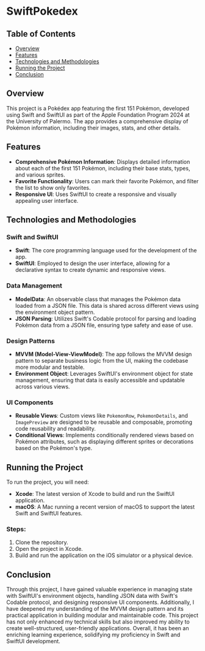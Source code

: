 # SwiftPokedex

## Table of Contents

- [Overview](#overview)
- [Features](#features)
- [Technologies and Methodologies](#technologies-and-methodologies)
- [Running the Project](#running-the-project)
- [Conclusion](#conclusion)

## Overview

This project is a Pokédex app featuring the first 151 Pokémon, developed using Swift and SwiftUI as part of the Apple Foundation Program 2024 at the University of Palermo. The app provides a comprehensive display of Pokémon information, including their images, stats, and other details.

## Features

- **Comprehensive Pokémon Information**: Displays detailed information about each of the first 151 Pokémon, including their base stats, types, and various sprites.
- **Favorite Functionality**: Users can mark their favorite Pokémon, and filter the list to show only favorites.
- **Responsive UI**: Uses SwiftUI to create a responsive and visually appealing user interface.

## Technologies and Methodologies

### Swift and SwiftUI

- **Swift**: The core programming language used for the development of the app.
- **SwiftUI**: Employed to design the user interface, allowing for a declarative syntax to create dynamic and responsive views.

### Data Management

- **ModelData**: An observable class that manages the Pokémon data loaded from a JSON file. This data is shared across different views using the environment object pattern.
- **JSON Parsing**: Utilizes Swift's Codable protocol for parsing and loading Pokémon data from a JSON file, ensuring type safety and ease of use.

### Design Patterns

- **MVVM (Model-View-ViewModel)**: The app follows the MVVM design pattern to separate business logic from the UI, making the codebase more modular and testable.
- **Environment Object**: Leverages SwiftUI's environment object for state management, ensuring that data is easily accessible and updatable across various views.

### UI Components

- **Reusable Views**: Custom views like `PokemonRow`, `PokemonDetails`, and `ImagePreview` are designed to be reusable and composable, promoting code reusability and readability.
- **Conditional Views**: Implements conditionally rendered views based on Pokémon attributes, such as displaying different sprites or decorations based on the Pokémon's type.

## Running the Project

To run the project, you will need:

- **Xcode**: The latest version of Xcode to build and run the SwiftUI application.
- **macOS**: A Mac running a recent version of macOS to support the latest Swift and SwiftUI features.

### Steps:

1. Clone the repository.
2. Open the project in Xcode.
3. Build and run the application on the iOS simulator or a physical device.

## Conclusion

Through this project, I have gained valuable experience in managing state with SwiftUI's environment objects, handling JSON data with Swift's Codable protocol, and designing responsive UI components. Additionally, I have deepened my understanding of the MVVM design pattern and its practical application in building modular and maintainable code. This project has not only enhanced my technical skills but also improved my ability to create well-structured, user-friendly applications. Overall, it has been an enriching learning experience, solidifying my proficiency in Swift and SwiftUI development.